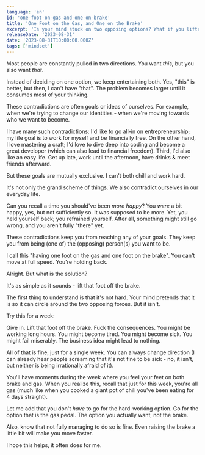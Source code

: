 ```yaml
---
language: 'en'
id: 'one-foot-on-gas-and-one-on-brake'
title: 'One Foot on the Gas, and One on the Brake'
excerpt: 'Is your mind stuck on two opposing options? What if you lifted your foot off the brake, and went full-speed into one direction?'
releaseDate: '2023-08-31'
date: '2023-08-31T10:00:00.000Z'
tags: ['mindset']
---
```


Most people are constantly pulled in two directions. You want _this_, but you also want _that_.

Instead of deciding on one option, we keep entertaining both. Yes, "this" is better, but then, I can't have "that". The problem becomes larger until it consumes most of your thinking.

These contradictions are often goals or ideas of ourselves. For example, when we're trying to change our identities - when we're moving towards who we want to become.

I have many such contradictions: I'd like to go all-in on entrepreneurship; my life goal is to work for myself and be financially free. On the other hand, I love mastering a craft; I'd love to dive deep into coding and become a great developer (which can also lead to financial freedom). Third, I'd also like an easy life. Get up late, work until the afternoon, have drinks & meet friends afterward.

But these goals are mutually exclusive. I can't both chill and work hard.

It's not only the grand scheme of things. We also contradict ourselves in our everyday life.

Can you recall a time you should've been _more happy_? You _were_ a bit happy, yes, but not sufficiently so. It was supposed to be more. Yet, you held yourself back; you refrained yourself. After all, something might still go wrong, and you aren't fully "there" yet.

These contradictions keep you from reaching any of your goals. They keep you from being (one of) the (opposing) person(s) you want to be.

I call this "having one foot on the gas and one foot on the brake". You can't move at full speed. You're holding back.

Alright. But what is the solution?

It's as simple as it sounds - lift that foot off the brake.

The first thing to understand is that it's not hard. Your mind pretends that it is so it can circle around the two opposing forces. But it isn't.

Try this for a week:

Give in. Lift that foot off the brake. Fuck the consequences. You might be working long hours. You might become tired. You might become sick. You might fail miserably. The business idea might lead to nothing.

All of that is fine, just for a single week. You can always change direction (I can already hear people screaming that it's not fine to be sick - no, it isn't, but neither is being irrationally afraid of it).

You'll have moments during the week where you feel your feet on both brake and gas. When you realize this, recall that just for this week, you're all gas (much like when you cooked a giant pot of chili you've been eating for 4 days straight).

Let me add that you don't _have_ to go for the hard-working option. Go for the option that is the gas pedal. The option you actually want, not the brake.

Also, know that not fully managing to do so is fine. Even raising the brake a little bit will make you move faster.

I hope this helps, it often does for me.
